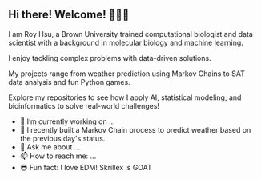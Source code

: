 ## Hi there! Welcome! 👋👋👋

I am Roy Hsu, a Brown University trained computational biologist and data scientist with a background in molecular biology and machine learning.

I enjoy tackling complex problems with data-driven solutions. 

My projects range from weather prediction using Markov Chains to SAT data analysis and fun Python games.  

Explore my repositories to see how I apply AI, statistical modeling, and bioinformatics to solve real-world challenges!  

- 🔭 I’m currently working on ...
- 🌱 I recently built a Markov Chain process to predict weather based on the previous day's status.
- 💬 Ask me about ...
- 📫 How to reach me: ...
- 😎 Fun fact: I love EDM! Skrillex is GOAT 

<!--
**hsur05/hsur05** is a ✨ _special_ ✨ repository because its `README.md` (this file) appears on your GitHub profile.

Here are some ideas to get you started:

- 🔭 I’m currently working on ...
- 🌱 I’m currently learning ...
- 👯 I’m looking to collaborate on ...
- 🤔 I’m looking for help with ...
- 💬 Ask me about ...
- 📫 How to reach me: ...
- 😄 Pronouns: ...
- ⚡ Fun fact: ...
-->
